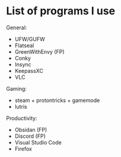 # List of programs I use

General:
- UFW/GUFW
- Flatseal
- GreenWithEnvy (FP)
- Conky
- Insync
- KeepassXC
- VLC

Gaming:
- steam + protontricks + gamemode
- lutris

Productivity:
- Obsidan (FP)
- Discord (FP)
- Visual Studio Code
- Firefox
